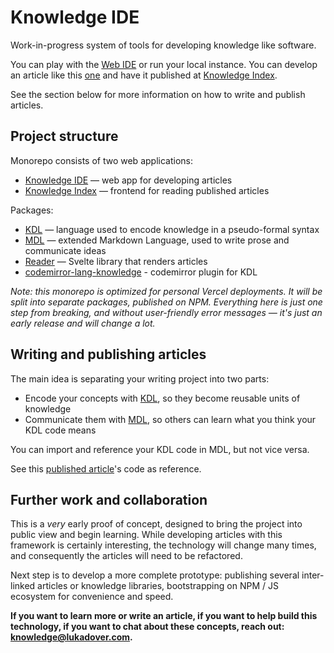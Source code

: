 # Knowledge IDE 
Work-in-progress system of tools for developing knowledge like software.

You can play with the [Web IDE](https://ide.lukadover.com) or run your local instance. You can develop an article like this [one](https://knowledge.lukadover.com/#/reader?repository=https%3A%2F%2Fgithub.com%2Fldover%2Fknowledge-systems) and have it published at [Knowledge Index](https://knowledge.lukadover.com). 

See the section below for more information on how to write and publish articles.

## Project structure
Monorepo consists of two web applications:
* [Knowledge IDE](./app/README.md) — web app for developing articles
* [Knowledge Index](knowledge-index/README.md) — frontend for reading published articles

Packages:
* [KDL](./packages/kdl/README.md) — language used to encode knowledge in a pseudo-formal syntax
* [MDL](./packages/mdl/README.md) — extended Markdown Language, used to write prose and communicate ideas
* [Reader](./packages/reader/README.md) — Svelte library that renders articles
* [codemirror-lang-knowledge](./packages/reader/README.md) - codemirror plugin for KDL

*Note: this monorepo is optimized for personal Vercel deployments. It will be split into separate packages, published on NPM. Everything here is just one step from breaking, and without user-friendly error messages — it's just an early release and will change a lot.*

## Writing and publishing articles
The main idea is separating your writing project into two parts:
* Encode your concepts with [KDL](./packages/kdl/README.md), so they become reusable units of knowledge
* Communicate them with [MDL](./packages/mdl/README.md), so others can learn what you think your KDL code means

You can import and reference your KDL code in MDL, but not vice versa.

See this [published article](https://github.com/ldover/knowledge-systems)'s code as reference.

## Further work and collaboration
This is a *very* early proof of concept, designed to bring the project into public view and begin learning. While developing articles with this framework is certainly interesting, the technology will change many times, and consequently the articles will need to be refactored.

Next step is to develop a more complete prototype: publishing several inter-linked articles or knowledge libraries, bootstrapping on NPM / JS ecosystem for convenience and speed. 

**If you want to learn more or write an article, if you want to help build this technology, if you want to chat about these concepts, reach out: knowledge@lukadover.com.**

